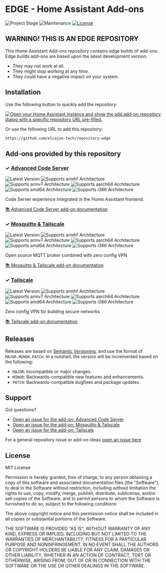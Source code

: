 # EDGE - Home Assistant Add-ons

![Project Stage][project-stage-shield]
![Maintenance][maintenance-shield]
[![License][license-shield]](LICENSE.md)


## WARNING! THIS IS AN EDGE REPOSITORY

This Home Assistant Add-ons repository contains edge builds of add-ons. Edge
builds add-ons are based upon the latest development version.

- They may not work at all.
- They might stop working at any time.
- They could have a negative impact on your system.

## Installation

Use the following button to quickly add the repository:

[![Open your Home Assistant instance and show the add add-on repository dialog with a specific repository URL pre-filled.](https://my.home-assistant.io/badges/supervisor_add_addon_repository.svg)](https://my.home-assistant.io/redirect/supervisor_add_addon_repository/?repository_url=https%3A%2F%2Fgithub.com%2Felcajon-tech%2Frepository-edge)

Or use the following URL to add this repository:

```txt
https://github.com/elcajon-tech/repository-edge
```

## Add-ons provided by this repository

### &#10003; [Advanced Code Server][addon-code-server]

![Latest Version][code-server-version-shield]
![Supports armhf Architecture][code-server-armhf-shield]
![Supports armv7 Architecture][code-server-armv7-shield]
![Supports aarch64 Architecture][code-server-aarch64-shield]
![Supports amd64 Architecture][code-server-amd64-shield]
![Supports i386 Architecture][code-server-i386-shield]

Code Server experience integrated in the Home Assistant frontend.

[:books: Advanced Code Server add-on documentation][addon-doc-code-server]

### &#10003; [Mosquitto & Tailscale][addon-mosquitto-tailscale]

![Latest Version][mosquitto-tailscale-version-shield]
![Supports armhf Architecture][mosquitto-tailscale-armhf-shield]
![Supports armv7 Architecture][mosquitto-tailscale-armv7-shield]
![Supports aarch64 Architecture][mosquitto-tailscale-aarch64-shield]
![Supports amd64 Architecture][mosquitto-tailscale-amd64-shield]
![Supports i386 Architecture][mosquitto-tailscale-i386-shield]

Open source MQTT broker combined with zero config VPN

[:books: Mosquitto & Tailscale add-on documentation][addon-doc-mosquitto-tailscale]

### &#10003; [Tailscale][addon-tailscale]

![Latest Version][tailscale-version-shield]
![Supports armhf Architecture][tailscale-armhf-shield]
![Supports armv7 Architecture][tailscale-armv7-shield]
![Supports aarch64 Architecture][tailscale-aarch64-shield]
![Supports amd64 Architecture][tailscale-amd64-shield]
![Supports i386 Architecture][tailscale-i386-shield]

Zero config VPN for building secure networks

[:books: Tailscale add-on documentation][addon-doc-tailscale]

## Releases

Releases are based on [Semantic Versioning][semver], and use the format
of ``MAJOR.MINOR.PATCH``. In a nutshell, the version will be incremented
based on the following:

- ``MAJOR``: Incompatible or major changes.
- ``MINOR``: Backwards-compatible new features and enhancements.
- ``PATCH``: Backwards-compatible bugfixes and package updates.

## Support

Got questions?

- [Open an issue for the add-on: Advanced Code Server][code-server-issue]
- [Open an issue for the add-on: Mosquitto & Tailscale][mosquitto-tailscale-issue]
- [Open an issue for the add-on: Tailscale][tailscale-issue]

For a general repository issue or add-on ideas [open an issue here][issue]

## License

MIT License

Permission is hereby granted, free of charge, to any person obtaining a copy
of this software and associated documentation files (the "Software"), to deal
in the Software without restriction, including without limitation the rights
to use, copy, modify, merge, publish, distribute, sublicense, and/or sell
copies of the Software, and to permit persons to whom the Software is
furnished to do so, subject to the following conditions:

The above copyright notice and this permission notice shall be included in all
copies or substantial portions of the Software.

THE SOFTWARE IS PROVIDED "AS IS", WITHOUT WARRANTY OF ANY KIND, EXPRESS OR
IMPLIED, INCLUDING BUT NOT LIMITED TO THE WARRANTIES OF MERCHANTABILITY,
FITNESS FOR A PARTICULAR PURPOSE AND NONINFRINGEMENT. IN NO EVENT SHALL THE
AUTHORS OR COPYRIGHT HOLDERS BE LIABLE FOR ANY CLAIM, DAMAGES OR OTHER
LIABILITY, WHETHER IN AN ACTION OF CONTRACT, TORT OR OTHERWISE, ARISING FROM,
OUT OF OR IN CONNECTION WITH THE SOFTWARE OR THE USE OR OTHER DEALINGS IN THE
SOFTWARE.

[addon-code-server]: https://github.com/elcajon-tech/addon-code-server/tree/cf12bb0
[addon-doc-code-server]: https://github.com/elcajon-tech/addon-code-server/blob/cf12bb0/README.md
[code-server-issue]: https://github.com/elcajon-tech/addon-code-server/issues
[code-server-version-shield]: https://img.shields.io/badge/version-cf12bb0-blue.svg
[code-server-aarch64-shield]: https://img.shields.io/badge/aarch64-yes-green.svg
[code-server-amd64-shield]: https://img.shields.io/badge/amd64-yes-green.svg
[code-server-armhf-shield]: https://img.shields.io/badge/armhf-no-red.svg
[code-server-armv7-shield]: https://img.shields.io/badge/armv7-no-red.svg
[code-server-i386-shield]: https://img.shields.io/badge/i386-no-red.svg
[addon-mosquitto-tailscale]: https://github.com/elcajon-tech/addon-mosquitto-tailscale/tree/7435223
[addon-doc-mosquitto-tailscale]: https://github.com/elcajon-tech/addon-mosquitto-tailscale/blob/7435223/README.md
[mosquitto-tailscale-issue]: https://github.com/elcajon-tech/addon-mosquitto-tailscale/issues
[mosquitto-tailscale-version-shield]: https://img.shields.io/badge/version-7435223-blue.svg
[mosquitto-tailscale-aarch64-shield]: https://img.shields.io/badge/aarch64-yes-green.svg
[mosquitto-tailscale-amd64-shield]: https://img.shields.io/badge/amd64-yes-green.svg
[mosquitto-tailscale-armhf-shield]: https://img.shields.io/badge/armhf-yes-green.svg
[mosquitto-tailscale-armv7-shield]: https://img.shields.io/badge/armv7-yes-green.svg
[mosquitto-tailscale-i386-shield]: https://img.shields.io/badge/i386-yes-green.svg
[addon-tailscale]: https://github.com/elcajon-tech/addon-tailscale/tree/2d99ff5
[addon-doc-tailscale]: https://github.com/elcajon-tech/addon-tailscale/blob/2d99ff5/README.md
[tailscale-issue]: https://github.com/elcajon-tech/addon-tailscale/issues
[tailscale-version-shield]: https://img.shields.io/badge/version-2d99ff5-blue.svg
[tailscale-aarch64-shield]: https://img.shields.io/badge/aarch64-yes-green.svg
[tailscale-amd64-shield]: https://img.shields.io/badge/amd64-yes-green.svg
[tailscale-armhf-shield]: https://img.shields.io/badge/armhf-yes-green.svg
[tailscale-armv7-shield]: https://img.shields.io/badge/armv7-yes-green.svg
[tailscale-i386-shield]: https://img.shields.io/badge/i386-yes-green.svg
[issue]: https://github.com/elcajon-tech/repository-edge/issues
[license-shield]: https://img.shields.io/github/license/elcajon-tech/repository-edge.svg
[maintenance-shield]: https://img.shields.io/maintenance/yes/2023.svg
[project-stage-shield]: https://img.shields.io/badge/project%20stage-experimental-yellow.svg
[semver]: http://semver.org/spec/v2.0.0.html